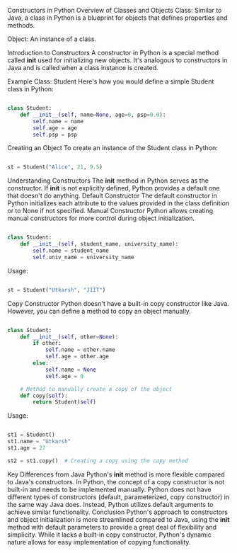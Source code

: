Constructors in Python
Overview of Classes and Objects
Class: Similar to Java, a class in Python is a blueprint for objects that defines properties and methods.

Object: An instance of a class.

Introduction to Constructors
A constructor in Python is a special method called __init__ used for initializing new objects. It's analogous to constructors in Java and is called when a class instance is created.

Example Class: Student
Here's how you would define a simple Student class in Python:

```python

class Student:
    def __init__(self, name=None, age=0, psp=0.0):
        self.name = name
        self.age = age
        self.psp = psp
```
Creating an Object
To create an instance of the Student class in Python:

```python

st = Student("Alice", 21, 9.5)
```

Understanding Constructors
The __init__ method in Python serves as the constructor.
If __init__ is not explicitly defined, Python provides a default one that doesn't do anything.
Default Constructor
The default constructor in Python initializes each attribute to the values provided in the class definition or to None if not specified.
Manual Constructor
Python allows creating manual constructors for more control during object initialization.
```python

class Student:
    def __init__(self, student_name, university_name):
        self.name = student_name
        self.univ_name = university_name
```

Usage:

```python

st = Student("Utkarsh", "JIIT")
```

Copy Constructor
Python doesn't have a built-in copy constructor like Java. However, you can define a method to copy an object manually.

```python

class Student:
    def __init__(self, other=None):
        if other:
            self.name = other.name
            self.age = other.age
        else:
            self.name = None
            self.age = 0

    # Method to manually create a copy of the object
    def copy(self):
        return Student(self)
```

Usage:

```python

st1 = Student()
st1.name = "Utkarsh"
st1.age = 27

st2 = st1.copy()  # Creating a copy using the copy method
```
Key Differences from Java
Python's __init__ method is more flexible compared to Java's constructors.
In Python, the concept of a copy constructor is not built-in and needs to be implemented manually.
Python does not have different types of constructors (default, parameterized, copy constructor) in the same way Java does. Instead, Python utilizes default arguments to achieve similar functionality.
Conclusion
Python's approach to constructors and object initialization is more streamlined compared to Java, using the __init__ method with default parameters to provide a great deal of flexibility and simplicity. While it lacks a built-in copy constructor, Python's dynamic nature allows for easy implementation of copying functionality.